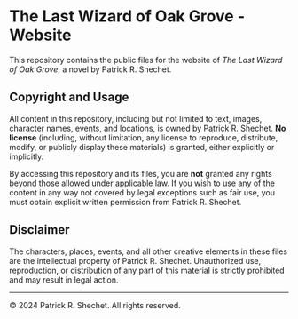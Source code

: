 # The Last Wizard of Oak Grove - Website

This repository contains the public files for the website of _The Last Wizard of Oak Grove_, a novel by Patrick R. Shechet.

## Copyright and Usage

All content in this repository, including but not limited to text, images, character names, events, and locations, is owned by Patrick R. Shechet. **No license** (including, without limitation, any license to reproduce, distribute, modify, or publicly display these materials) is granted, either explicitly or implicitly.

By accessing this repository and its files, you are **not** granted any rights beyond those allowed under applicable law. If you wish to use any of the content in any way not covered by legal exceptions such as fair use, you must obtain explicit written permission from Patrick R. Shechet.

## Disclaimer

The characters, places, events, and all other creative elements in these files are the intellectual property of Patrick R. Shechet. Unauthorized use, reproduction, or distribution of any part of this material is strictly prohibited and may result in legal action.

---

© 2024 Patrick R. Shechet. All rights reserved.

